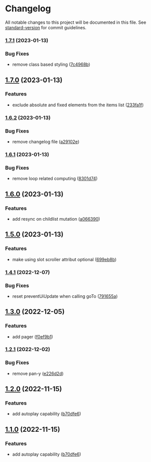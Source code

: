 # Changelog

All notable changes to this project will be documented in this file. See [standard-version](https://github.com/conventional-changelog/standard-version) for commit guidelines.

### [1.7.1](https://gitlab.consertotech.pro/lycanthrop/snap-carousel/compare/v1.7.0...v1.7.1) (2023-01-13)


### Bug Fixes

* remove class based styling ([7c4968b](https://gitlab.consertotech.pro/lycanthrop/snap-carousel/commit/7c4968b2e4732e2cfba5b18ad42ae8661c5e3e42))

## [1.7.0](https://gitlab.consertotech.pro/lycanthrop/snap-carousel/compare/v1.6.2...v1.7.0) (2023-01-13)


### Features

* exclude absolute and fixed elements from the items list ([233fa1f](https://gitlab.consertotech.pro/lycanthrop/snap-carousel/commit/233fa1fb725ecff33281fb8d620e760d4ea1dcf2))

### [1.6.2](https://gitlab.consertotech.pro/lycanthrop/snap-carousel/compare/v1.6.1...v1.6.2) (2023-01-13)


### Bug Fixes

* remove changelog file ([a29102e](https://gitlab.consertotech.pro/lycanthrop/snap-carousel/commit/a29102e335716bce097cfccb61b813db38ab47a8))

### [1.6.1](https://gitlab.consertotech.pro/lycanthrop/snap-carousel/compare/v1.6.0...v1.6.1) (2023-01-13)


### Bug Fixes

* remove loop related computing ([8301d74](https://gitlab.consertotech.pro/lycanthrop/snap-carousel/commit/8301d74b6dd282dce80cedde40356f7b0fc99532))

## [1.6.0](https://gitlab.consertotech.pro/lycanthrop/snap-carousel/compare/v1.5.0...v1.6.0) (2023-01-13)


### Features

* add resync on childlist mutation ([a066390](https://gitlab.consertotech.pro/lycanthrop/snap-carousel/commit/a0663909e124978c3a1aad4b3e774376565a6975))

## [1.5.0](https://gitlab.consertotech.pro/lycanthrop/snap-carousel/compare/v1.4.1...v1.5.0) (2023-01-13)


### Features

* make using slot scroller attribut optional ([699eb8b](https://gitlab.consertotech.pro/lycanthrop/snap-carousel/commit/699eb8b28f42ea3b08633424ac8bba0114dc3c52))

### [1.4.1](https://gitlab.consertotech.pro/lycanthrop/snap-carousel/compare/v1.4.0...v1.4.1) (2022-12-07)


### Bug Fixes

* reset preventUiUpdate when calling goTo ([791655a](https://gitlab.consertotech.pro/lycanthrop/snap-carousel/commit/791655aa34153d16b744f3274fad8c0face228ac))

## [1.3.0](https://gitlab.consertotech.pro/lycanthrop/snap-carousel/compare/v1.2.1...v1.3.0) (2022-12-05)


### Features

* add pager ([f0ef9b1](https://gitlab.consertotech.pro/lycanthrop/snap-carousel/commit/f0ef9b1ea6b2cd6a3e662569f0f7e0414ad45268))

### [1.2.1](https://gitlab.consertotech.pro/lycanthrop/snap-carousel/compare/v1.2.0...v1.2.1) (2022-12-02)


### Bug Fixes

* remove pan-y ([e226d2d](https://gitlab.consertotech.pro/lycanthrop/snap-carousel/commit/e226d2d25ce8bb70f752bdc6318169d84b322eae))

## [1.2.0](https://gitlab.consertotech.pro/lycanthrop/snap-carousel/compare/v1.0.6...v1.2.0) (2022-11-15)


### Features

* add autoplay capability ([b70dfe6](https://gitlab.consertotech.pro/lycanthrop/snap-carousel/commit/b70dfe694addc4b09fc77196045c155808588d65))

## [1.1.0](https://gitlab.consertotech.pro/lycanthrop/snap-carousel/compare/v1.0.6...v1.1.0) (2022-11-15)


### Features

* add autoplay capability ([b70dfe6](https://gitlab.consertotech.pro/lycanthrop/snap-carousel/commit/b70dfe694addc4b09fc77196045c155808588d65))
